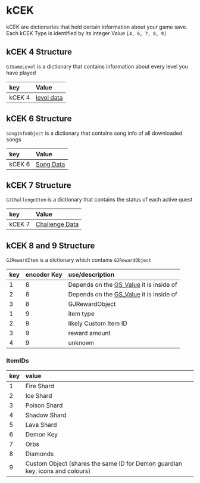 # kCEK

kCEK are dictionaries that hold certain information about your game save. Each kCEK Type is identified by its integer Value `[4, 6, 7, 8, 9]`

## kCEK 4 Structure

`GJGameLevel` is a dictionary that contains information about every level you have played

| key | Value |
|:----|:------|
| kCEK 4 | [level data](resources/client/level.md) |


## kCEK 6 Structure

`SongInfoObject` is a dictionary that contains song info of all downloaded songs

| key | Value |
|:----|:------|
| kCEK 6 | [Song Data](resources/server/song.md) |


## kCEK 7 Structure

`GJChallengeItem` is a dictionary that contains the status of each active quest

| key | Value |
|:----|:------|
| kCEK 7 | [Challenge Data](resources/client/gamesave/quests.md)


## kCEK 8 and 9 Structure

`GJRewardItem` is a dictionary which contains `GJRewardObject` 

| key | encoder Key | use/description |
|:----|:------------|:------------|
| 1 | 8 | Depends on the [GS_Value](/resources/client/gamesave/GS_Value) it is inside of |
| 2 | 8 | Depends on the [GS_Value](/resources/client/gamesave/GS_Value) it is inside of |
| 3 | 8 | GJRewardObject |
| 1 | 9 | item type |
| 2 | 9 | likely Custom Item ID |
| 3 | 9 | reward amount |
| 4 | 9 | unknown |

### ItemIDs

| key | value |
|:----|:------|
| 1 | Fire Shard |
| 2 | Ice Shard |
| 3 | Poison Shard |
| 4 | Shadow Shard |
| 5 | Lava Shard |
| 6 | Demon Key |
| 7 | Orbs |
| 8 | Diamonds |
| 9 | Custom Object (shares the same ID for Demon guardian key, icons and colours) |
